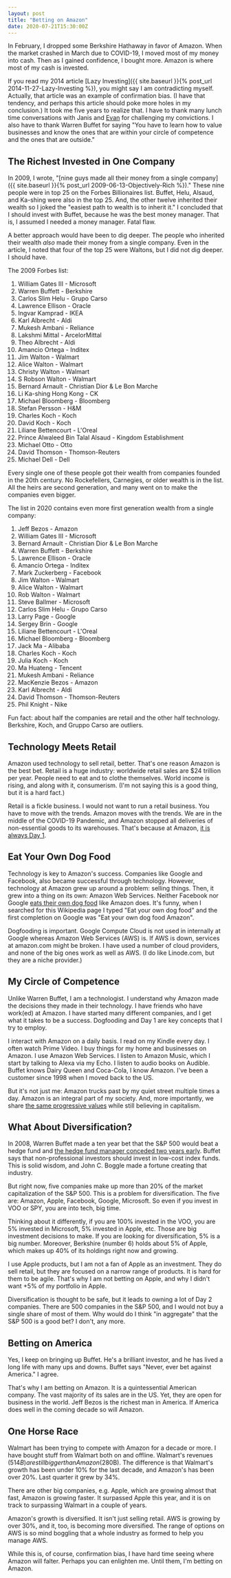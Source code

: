 ```yaml
---
layout: post
title: "Betting on Amazon"
date: 2020-07-21T15:30:00Z
---
```

In February, I dropped some Berkshire Hathaway in favor of
Amazon. When the market crashed in March due to COVID-19, I moved most
of my money into cash. Then as I gained confidence, I bought
more. Amazon is where most of my cash is invested.

If you read my 2014 article [Lazy Investing]({{ site.baseurl }}{%
post_url 2014-11-27-Lazy-Investing %}), you might say I am
contradicting myself. Actually, that article was an example of
confirmation bias. (I have that tendency, and perhaps this article
should poke more holes in my conclusion.) It took me five years to
realize that. I have to thank many lunch time conversations with Janis
and [Evan](https://evan.carlin.com) for challenging my convictions. I
also have to thank Warren Buffet for saying "You have to learn how to
value businesses and know the ones that are within your circle of
competence and the ones that are outside."

## The Richest Invested in One Company

In 2009, I wrote,
"[nine guys made all their money from a single company]({{ site.baseurl }}{% post_url 2009-06-13-Objectively-Rich %})."
These nine people were in top 25 on the Forbes Billionaires list.
Buffet, Helu, Alsaud, and Ka-shing were also in the top 25. And, the
other twelve inherited their wealth so I joked the "easiest path to
wealth is to inherit it." I concluded that I should invest with
Buffet, because he was the best money manager. That is, I assumed I
needed a money manager. Fatal flaw.

A better approach would have been to dig deeper. The people who
inherited their wealth _also_ made their money from a single
company. Even in the article, I noted that four of the top 25 were
Waltons, but I did not dig deeper. I should have.

The 2009 Forbes list:

1. William Gates III - Microsoft
2. Warren Buffett - Berkshire
3. Carlos Slim Helu - Grupo Carso
4. Lawrence Ellison - Oracle
5. Ingvar Kamprad - IKEA
6. Karl Albrecht - Aldi
7. Mukesh Ambani - Reliance
8. Lakshmi Mittal - ArcelorMittal
9. Theo Albrecht - Aldi
10. Amancio Ortega - Inditex
11. Jim Walton - Walmart
12. Alice Walton - Walmart
13. Christy Walton - Walmart
14. S Robson Walton	- Walmart
15. Bernard Arnault - Christian Dior & Le Bon Marche
16. Li Ka-shing Hong Kong - CK
17. Michael Bloomberg - Bloomberg
18. Stefan Persson - H&M
19. Charles Koch - Koch
20. David Koch - Koch
21. Liliane Bettencourt - L'Oreal
22. Prince Alwaleed Bin Talal Alsaud - Kingdom Establishment
23. Michael Otto - Otto
24. David Thomson - Thomson-Reuters
25. Michael Dell - Dell

Every single one of these people got their wealth from companies
founded in the 20th century. No Rockefellers, Carnegies, or older
wealth is in the list. All the heirs are second generation, and many
went on to make the companies even bigger.

The list in 2020 contains even more first generation wealth from a
single company:

1. Jeff Bezos - Amazon
2. William Gates III - Microsoft
3. Bernard Arnault - Christian Dior & Le Bon Marche
4. Warren Buffett - Berkshire
5. Lawrence Ellison - Oracle
6. Amancio Ortega - Inditex
7. Mark Zuckerberg - Facebook
8. Jim Walton - Walmart
9. Alice Walton - Walmart
10. Rob Walton - Walmart
11. Steve Ballmer - Microsoft
12. Carlos Slim Helu - Grupo Carso
13. Larry Page - Google
14. Sergey Brin - Google
15. Liliane Bettencourt - L'Oreal
16. Michael Bloomberg - Bloomberg
17. Jack Ma - Alibaba
18. Charles Koch - Koch
19. Julia Koch - Koch
20. Ma Huateng - Tencent
21. Mukesh Ambani - Reliance
22. MacKenzie Bezos - Amazon
23. Karl Albrecht - Aldi
24. David Thomson - Thomson-Reuters
25. Phil Knight - Nike

Fun fact: about half the companies are retail and the other
half technology. Berkshire, Koch, and Gruppo Carso are outliers.

## Technology Meets Retail

Amazon used technology to sell retail, better. That's one reason
Amazon is the best bet. Retail is a huge industry: worldwide retail
sales are $24 trillion per year. People need to eat and to clothe
themselves. World income is rising, and along with it,
consumerism. (I'm not saying this is a good thing, but it is a hard
fact.)

Retail is a fickle business. I would not want to run a retail
business. You have to move with the trends. Amazon moves with the
trends. We are in the middle of the COVID-19 Pandemic, and Amazon
stopped all deliveries of non-essential goods to its warehouses.
That's because at Amazon, [it is always Day 1](http://n99.us/ukg).

## Eat Your Own Dog Food

Technology is key to Amazon's success. Companies like Google and
Facebook, also became successful through technology. However,
technology at Amazon grew up around a problem: selling things. Then,
it grew into a thing on its own: Amazon Web Services. Neither Facebook
nor Google
[eats their own dog food](http://n99.us/exx)
like Amazon does. It's funny, when I searched for this Wikipedia
page I typed "Eat your own dog food" and the first completion on
Google was "Eat your own dog food Amazon".

Dogfooding is important. Google Compute Cloud is not used in
internally at Google whereas Amazon Web Services (AWS) is. If AWS is
down, services at amazon.com might be broken. I have used a number of
cloud providers, and none of the big ones work as well as AWS. (I do
like Linode.com, but they are a niche provider.)

## My Circle of Competence

Unlike Warren Buffet, I am a technologist. I understand why Amazon
made the decisions they made in their technology. I have friends who
have work(ed) at Amazon. I have started many different companies, and
I get what it takes to be a success. Dogfooding and Day 1 are key
concepts that I try to employ.

I interact with Amazon on a daily basis. I read on my Kindle every
day. I often watch Prime Video. I buy things for my home and
businesses on Amazon. I use Amazon Web Services. I listen to Amazon
Music, which I start by talking to Alexa via my Echo. I listen to
audio books on Audible. Buffet knows Dairy Queen and Coca-Cola, I know
Amazon. I've been a customer since 1998 when I moved back to the US.

But it's not just me: Amazon trucks past by my quiet street multiple
times a day. Amazon is an integral part of my society. And, more
importantly, we share [the same progressive values](http://n99.us/mjx)
while still believing in capitalism.

## What About Diversification?

In 2008, Warren Buffet made a ten year bet that the S&P 500 would beat
a hedge fund and
[the hedge fund manager conceded two years early](http://n99.us/noo). Buffet
says that non-professional investors should invest in low-cost index
funds. This is solid wisdom, and John C. Boggle made a fortune
creating that industry.

But right now, five companies make up more than 20% of the market
capitalization of the S&P 500. This is a problem for
diversification. The five are: Amazon, Apple, Facebook, Google,
Microsoft. So even if you invest in VOO or SPY, you are into tech, big
time.

Thinking about it differently, if you are 100% invested in the VOO,
you are 5% invested in Microsoft, 5% invested in Apple, etc. Those are
big investment decisions to make. If you are looking for
diversification, 5% is a big number. Moreover, Berkshire (number 6)
holds about 5% of Apple, which makes up 40% of its holdings right now
and growing.

I use Apple products, but I am not a fan of Apple as an
investment. They do sell retail, but they are focused on a narrow
range of products. It is hard for them to be agile. That's why I am
not betting on Apple, and why I didn't want +5% of my portfolio in
Apple.

Diversification is thought to be safe, but it leads to owning a lot of
Day 2 companies. There are 500 companies in the S&P 500, and I would
not buy a single share of most of them. Why would do I think "in
aggregate" that the S&P 500 is a good bet? I don't, any more.

## Betting on America

Yes, I keep on bringing up Buffet. He's a brilliant investor, and he
has lived a long life with many ups and downs. Buffet says "Never,
ever bet against America." I agree.

That's why I am betting on Amazon. It is a quintessential American
company. The vast majority of its sales are in the US. Yet, they are
open for business in the world. Jeff Bezos is the richest man in
America. If America does well in the coming decade so will Amazon.

## One Horse Race

Walmart has been trying to compete with Amazon for a decade or more. I
have bought stuff from Walmart both on and offline. Walmart's revenues
($514B) are still bigger than Amazon ($280B). The difference is that
Walmart's growth has been under 10% for the last decade, and Amazon's
has been over 20%. Last quarter it grew by 34%.

There are other big companies, e.g. Apple, which are growing almost
that fast, Amazon is growing faster. It surpassed Apple this year, and
it is on track to surpassing Walmart in a couple of years.

Amazon's growth is diversified. It isn't just selling retail. AWS is
growing by over 30%, and it, too, is becoming more diversified. The
range of options on AWS is so mind boggling that a whole industry as
formed to help you manage AWS.

While this is, of course, confirmation bias, I have hard time seeing
where Amazon will falter. Perhaps you can enlighten me. Until them,
I'm betting on Amazon.
